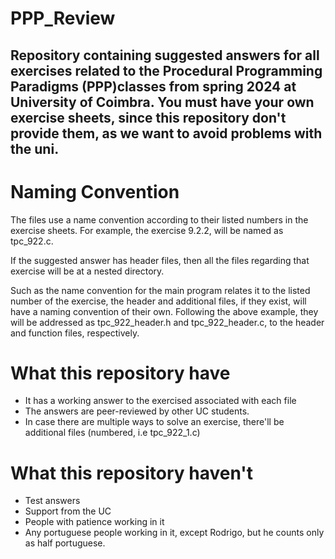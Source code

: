 # PPP_Review

## Repository containing suggested answers for all exercises related to the Procedural Programming Paradigms (PPP)classes from spring 2024 at University of Coimbra. You must have your own exercise sheets, since this repository don't provide them, as we want to avoid problems with the uni.

# Naming Convention

The files use a name convention according to their listed numbers in the exercise sheets. For example, the exercise 9.2.2, will be named as tpc_922.c. 

If the suggested answer has header files, then all the files regarding that exercise will be at a nested directory. 

Such as the name convention for the main program relates it to the listed number of the exercise, the header and additional files, if they exist, will have a naming convention of their own. Following the above example, they will be addressed as tpc_922_header.h and tpc_922_header.c, to the header and function files, respectively.

# What this repository have

* It has a working answer to the exercised associated with each file
* The answers are peer-reviewed by other UC students.
* In case there are multiple ways to solve an exercise, there'll be additional files (numbered, i.e tpc_922_1.c)

# What this repository haven't

* Test answers
* Support from the UC
* People with patience working in it
* Any portuguese people working in it, except Rodrigo, but he counts only as half portuguese.





